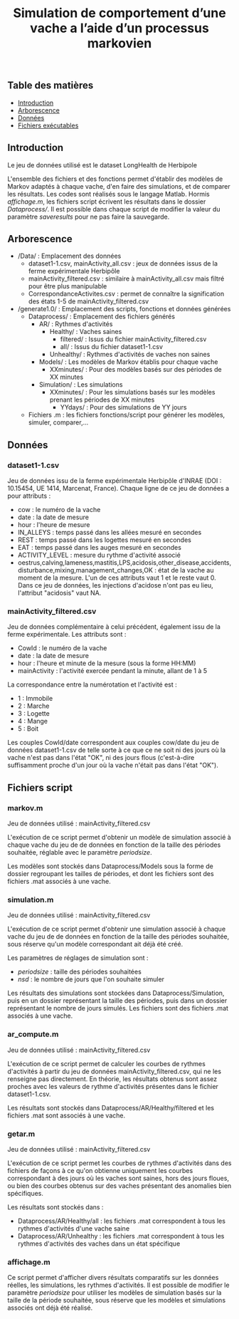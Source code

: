 <h1 align="center"> Simulation de comportement d’une vache
a l’aide d’un processus markovien </h1> <br>


## Table des matières

- [Introduction](#introduction)
- [Arborescence](#arborescence)
- [Données](#données)
- [Fichiers exécutables](#fichiers-exécutables)

## Introduction

Le jeu de données utilisé est le dataset LongHealth de Herbipole

L'ensemble des fichiers et des fonctions permet d'établir des modèles de Markov adaptés à chaque vache, d'en faire des simulations, et de comparer les résultats. Les codes sont réalisés sous le langage Matlab. Hormis *affichage.m*, les fichiers script écrivent les résultats dans le dossier *Dataprocess/*. Il est possible dans chaque script de modifier la valeur du paramètre *saveresults* pour ne pas faire la sauvegarde.

## Arborescence
* /Data/ : Emplacement des données
    * dataset1-1.csv, mainActivity_all.csv : jeux de données issus de la ferme expérimentale Herbipôle
    * mainActivity_filtered.csv : similaire à mainActivity_all.csv mais filtré pour être plus manipulable
    * CorrespondanceActivites.csv : permet de connaître la signification des états 1-5 de mainActivity_filtered.csv
* /generate1.0/ : Emplacement des scripts, fonctions et données générées
    * Dataprocess/ : Emplacement des fichiers générés
      * AR/ : Rythmes d'activités
        * Healthy/ : Vaches saines
          * filtered/ : Issus du fichier mainActivity_filtered.csv
          * all/ : Issus du fichier dataset1-1.csv
        * Unhealthy/ : Rythmes d'activités de vaches non saines
      * Models/ : Les modèles de Markov établis pour chaque vache
        * XXminutes/ : Pour des modèles basés sur des périodes de XX minutes
      * Simulation/ : Les simulations
        * XXminutes/ : Pour les simulations basés sur les modèles prenant les périodes de XX minutes
          * YYdays/ : Pour des simulations de YY jours
    * Fichiers .m : les fichiers fonctions/script pour générer les modèles, simuler, comparer,...

## Données

### dataset1-1.csv

Jeu de données issu de la ferme expérimentale Herbipôle d'INRAE (DOI : 10.15454, UE 1414, Marcenat, France). Chaque ligne de ce jeu de données a pour attributs :
- cow : le numéro de la vache
- date : la date de mesure
- hour : l'heure de mesure
- IN_ALLEYS : temps passé dans les allées mesuré en secondes
- REST : temps passé dans les logettes mesuré en secondes
- EAT : temps passé dans les auges mesuré en secondes
- ACTIVITY_LEVEL : mesure du rythme d'activité associé
- oestrus,calving,lameness,mastitis,LPS,acidosis,other_disease,accidents,disturbance,mixing,management_changes,OK : état de la vache au moment de la mesure. L'un de ces attributs vaut 1 et le reste vaut 0. Dans ce jeu de données, les injections d'acidose n'ont pas eu lieu, l'attribut "acidosis" vaut NA.

### mainActivity_filtered.csv

Jeu de données complémentaire à celui précédent, également issu de la ferme expérimentale. Les attributs sont :
- CowId : le numéro de la vache
- date : la date de mesure
- hour : l'heure et minute de la mesure (sous la forme HH:MM)
- mainActivity : l'activité exercée pendant la minute, allant de 1 à 5
  
La correspondance entre la numérotation et l'activité est :
- 1 : Immobile
- 2 : Marche
- 3 : Logette
- 4 : Mange
- 5 : Boit

Les couples CowId/date correspondent aux couples cow/date du jeu de données dataset1-1.csv de telle sorte à ce que ce ne soit ni des jours où la vache n'est pas dans l'état "OK", ni des jours flous (c'est-à-dire suffisamment proche d'un jour où la vache n'était pas dans l'état "OK").

## Fichiers script

### markov.m

Jeu de données utilisé : mainActivity_filtered.csv

L'exécution de ce script permet d'obtenir un modèle de simulation associé à chaque vache du jeu de de données en fonction de la taille des périodes souhaitée, réglable avec le paramètre *periodsize*.

Les modèles sont stockés dans Dataprocess/Models sous la forme de dossier regroupant les tailles de périodes, et dont les fichiers sont des fichiers .mat associés à une vache.

### simulation.m

Jeu de données utilisé : mainActivity_filtered.csv

L'exécution de ce script permet d'obtenir une simulation associé à chaque vache du jeu de de données en fonction de la taille des périodes souhaitée, sous réserve qu'un modèle correspondant ait déjà été créé.

Les paramètres de réglages de simulation sont :
- *periodsize* : taille des périodes souhaitées
- *nsd* : le nombre de jours que l'on souhaite simuler
  
Les résultats des simulations sont stockées dans Dataprocess/Simulation, puis en un dossier représentant la taille des périodes, puis dans un dossier représentant le nombre de jours simulés. Les fichiers sont des fichiers .mat associés à une vache.

### ar_compute.m

Jeu de données utilisé : mainActivity_filtered.csv

L'exécution de ce script permet de calculer les courbes de rythmes d'activités à partir du jeu de données mainActivity_filtered.csv, qui ne les renseigne pas directement. En théorie, les résultats obtenus sont assez proches avec les valeurs de rythme d'activités présentes dans le fichier dataset1-1.csv.

Les résultats sont stockés dans Dataprocess/AR/Healthy/filtered et les fichiers .mat sont associés à une vache.

### getar.m

Jeu de données utilisé : mainActivity_filtered.csv

L'exécution de ce script permet les courbes de rythmes d'activités dans des fichiers de façons à ce qu'on obtienne uniquement les courbes correspondant à des jours où les vaches sont saines, hors des jours floues, ou bien des courbes obtenus sur des vaches présentant des anomalies bien spécifiques.

Les résultats sont stockés dans :
- Dataprocess/AR/Healthy/all : les fichiers .mat correspondent à tous les rythmes d'activités d'une vache saine
- Dataprocess/AR/Unhealthy : les fichiers .mat correspondent à tous les rythmes d'activités des vaches dans un état spécifique 


### affichage.m

Ce script permet d'afficher divers résultats comparatifs sur les données réelles, les simulations, les rythmes d'activités. Il est possible de modifier le paramètre *periodsize* pour utiliser les modèles de simulation basés sur la taille de la période souhaitée, sous réserve que les modèles et simulations associés ont déjà été réalisé.
